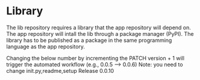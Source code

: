 # Library

The lib repository requires a library that the app repository will depend on. The app repository will intall the lib through a package manager (PyPI). The library has to be published as a package in the same programming language as the app repository.

Changing the below number by incrementing the PATCH version + 1 will trigger the automated workflow (e.g., 0.0.5 --> 0.0.6)
Note: you need to change init.py,readme,setup
Release 0.0.10